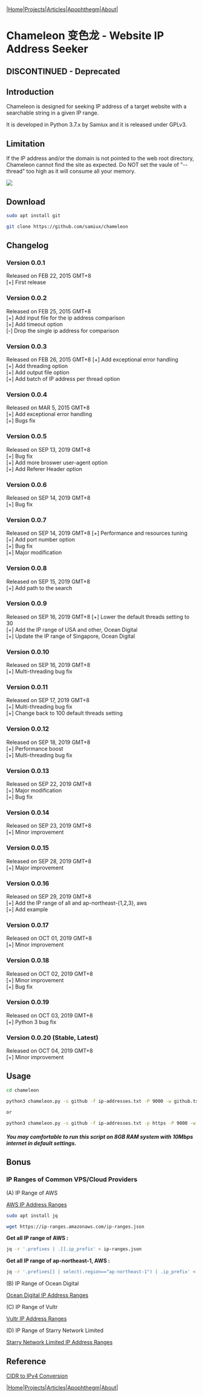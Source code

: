 |[Home](/README.md)|[Projects](/projects.md)|[Articles](/articles.md)|[Apophthegm](/apophthegm.md)|[About](/about.md)|

# **Chameleon 变色龙 - Website IP Address Seeker**

## DISCONTINUED - Deprecated

## Introduction

Chameleon is designed for seeking IP address of a target website with a searchable string in a given IP range.

It is developed in Python 3.7.x by Samiux and it is released under GPLv3.

## Limitation

If the IP address and/or the domain is not pointed to the web root directory, Chameleon cannot find the site as expected. Do NOT set the vaule of &quot;--thread&quot; too high as it will consume all your memory.

[![](https://img.youtube.com/vi/SKZa5eLuO90/0.jpg)](https://www.youtube.com/watch?v=SKZa5eLuO90)

## Download

```bash
sudo apt install git

git clone https://github.com/samiux/chameleon
```

## Changelog

### Version 0.0.1
Released on FEB 22, 2015 GMT+8  
[+] First release  

### Version 0.0.2
Released on FEB 25, 2015 GMT+8  
[+] Add input file for the ip address comparison  
[+] Add timeout option  
[-] Drop the single ip address for comparison  

### Version 0.0.3
Released on FEB 26, 2015 GMT+8
[+] Add exceptional error handling  
[+] Add threading option  
[+] Add output file option  
[+] Add batch of IP address per thread option  

### Version 0.0.4
Released on MAR 5, 2015 GMT+8  
[+] Add exceptional error handling  
[+] Bugs fix  

### Version 0.0.5
Released on SEP 13, 2019 GMT+8  
[+] Bug fix  
[+] Add more broswer user-agent option  
[+] Add Referer Header option  

### Version 0.0.6
Released on SEP 14, 2019 GMT+8  
[+] Bug fix  

### Version 0.0.7
Released on SEP 14, 2019 GMT+8
[+] Performance and resources tuning  
[+] Add port number option  
[+] Bug fix  
[+] Major modification  

### Version 0.0.8
Released on SEP 15, 2019 GMT+8  
[+] Add path to the search  

### Version 0.0.9
Released on SEP 16, 2019 GMT+8
[+] Lower the default threads setting to 30  
[+] Add the IP range of USA and other, Ocean Digital  
[+] Update the IP range of Singapore, Ocean Digital  

### Version 0.0.10
Released on SEP 16, 2019 GMT+8  
[+] Multi-threading bug fix  

### Version 0.0.11
Released on SEP 17, 2019 GMT+8  
[+] Multi-threading bug fix  
[+] Change back to 100 default threads setting  

### Version 0.0.12
Released on SEP 18, 2019 GMT+8  
[+] Performance boost  
[+] Multi-threading bug fix  

### Version 0.0.13
Released on SEP 22, 2019 GMT+8  
[+] Major modification  
[+] Bug fix  

### Version 0.0.14
Released on SEP 23, 2019 GMT+8  
[+] Minor improvement  

### Version 0.0.15
Released on SEP 28, 2019 GMT+8  
[+] Major improvement  

### Version 0.0.16
Released on SEP 29, 2019 GMT+8  
[+] Add the IP range of all and ap-northeast-{1,2,3}, aws  
[+] Add example  

### Version 0.0.17
Released on OCT 01, 2019 GMT+8  
[+] Minor improvement  

### Version 0.0.18
Released on OCT 02, 2019 GMT+8  
[+] Minor improvement  
[+] Bug fix  

### Version 0.0.19
Released on OCT 03, 2019 GMT+8  
[+] Python 3 bug fix  

### Version 0.0.20 (Stable, Latest)  
Released on OCT 04, 2019 GMT+8  
[+] Minor improvement  

## Usage

```bash
cd chameleon

python3 chameleon.py -s github -f ip-addresses.txt -P 9000 -w github.txt -a "index/homepage.php" -R True

or

python3 chameleon.py -s github -f ip-addresses.txt -p https -P 9000 -w github.txt -a "index/homepage.php" -H github.com -R True
```
##### You may comfortable to run this script on 8GB RAM system with 10Mbps internet in default settings.

## Bonus

### IP Ranges of Common VPS/Cloud Providers

(A) IP Range of AWS</b><br>

[AWS IP Address Ranges](https://docs.aws.amazon.com/general/latest/gr/aws-ip-ranges.html)

```bash
sudo apt install jq

wget https://ip-ranges.amazonaws.com/ip-ranges.json
```

__Get all IP range of AWS :__


```bash
jq -r '.prefixes | .[].ip_prefix' < ip-ranges.json
```

__Get all IP range of ap-northeast-1, AWS :__

```bash
jq -r '.prefixes[] | select(.region=="ap-northeast-1") | .ip_prefix' < ip-ranges.json
```

(B) IP Range of Ocean Digital

[Ocean Digital IP Address Ranges](https://ipinfo.io/AS14061)

(C) IP Range of Vultr

[Vultr IP Address Ranges](https://ipinfo.io/AS20473)

(D) IP Range of Starry Network Limited

[Starry Network Limited IP Address Ranges](https://ipinfo.io/AS134835)

## Reference

[CIDR to IPv4 Conversion](https://www.ipaddressguide.com/cidr)

|[Home](/README.md)|[Projects](/projects.md)|[Articles](/articles.md)|[Apophthegm](/apophthegm.md)|[About](/about.md)|



